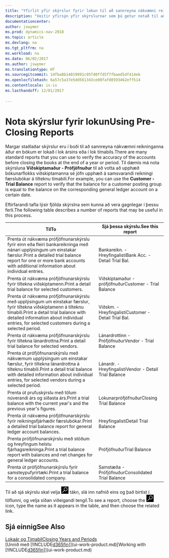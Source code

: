 ```yaml
---
title: "Yfirlit yfir skýrslur fyrir lokun til að sannreyna nákvæmni reikninga"
description: "Veitir yfirsýn yfir skýrslurnar sem þú getur notað til að sannreyna nákvæmni reikninga áður en bókum er lokað við lok árs eða tímabils."
documentationcenter: 
author: jswymer
ms.prod: dynamics-nav-2018
ms.topic: article
ms.devlang: na
ms.tgt_pltfrm: na
ms.workload: na
ms.date: 06/02/2017
ms.author: jswymer
ms.translationtype: HT
ms.sourcegitcommit: 1dfba8b14019991c95f40ffd5f7fbaed5df414eb
ms.openlocfilehash: 6a57c5a37e5dd561343ce08fafd8593462eff514
ms.contentlocale: is-is
ms.lasthandoff: 12/01/2017

---
```

# <a name="using-pre-closing-reports"></a><span data-ttu-id="9c31a-103">Nota skýrslur fyrir lokun</span><span class="sxs-lookup"><span data-stu-id="9c31a-103">Using Pre-Closing Reports</span></span>
<span data-ttu-id="9c31a-104">Margar staðlaðar skýrslur eru í boði til að sannreyna nákvæmni reikninganna áður en bókum er lokað í lok ársins eða í lok tímabils.</span><span class="sxs-lookup"><span data-stu-id="9c31a-104">There are many standard reports that you can use to verify the accuracy of the accounts before closing the books at the end of a year or period.</span></span> <span data-ttu-id="9c31a-105">Til dæmis má nota skýrsluna **Viðskiptamaður - Prófjöfnuður** til að votta að upphæð bókunarflokks viðskiptamanna sé jöfn upphæð á samsvarandi reikningi færslubókar á tilteknu tímabili.</span><span class="sxs-lookup"><span data-stu-id="9c31a-105">For example, you can use the **Customer - Trial Balance** report to verify that the balance for a customer posting group is equal to the balance on the corresponding general ledger account on a certain date.</span></span>

<span data-ttu-id="9c31a-106">Eftirfarandi tafla lýsir fjölda skýrslna sem kunna að vera gagnlegar í þessu ferli.</span><span class="sxs-lookup"><span data-stu-id="9c31a-106">The following table describes a number of reports that may be useful in this process.</span></span>

| <span data-ttu-id="9c31a-107">Til</span><span class="sxs-lookup"><span data-stu-id="9c31a-107">To</span></span> | <span data-ttu-id="9c31a-108">Sjá þessa skýrslu.</span><span class="sxs-lookup"><span data-stu-id="9c31a-108">See this report</span></span> |
| --- | --- |
| <span data-ttu-id="9c31a-109">Prenta út nákvæma prófjöfnunarskýrslu fyrir einn eða fleiri bankareikninga með nánari upplýsingum um einstakar færslur.</span><span class="sxs-lookup"><span data-stu-id="9c31a-109">Print a detailed trial balance report for one or more bank accounts with additional information about individual entries.</span></span> |<span data-ttu-id="9c31a-110">Bankareikn. - Hreyfingalisti</span><span class="sxs-lookup"><span data-stu-id="9c31a-110">Bank Acc. - Detail Trial Bal.</span></span> |
| <span data-ttu-id="9c31a-111">Prenta út nákvæma prófjöfnunarskýrslu fyrir tiltekna viðskiptamenn.</span><span class="sxs-lookup"><span data-stu-id="9c31a-111">Print a detail trial balance for selected customers.</span></span> |<span data-ttu-id="9c31a-112">Viðskiptamaður - prófjöfnuður</span><span class="sxs-lookup"><span data-stu-id="9c31a-112">Customer - Trial Balance</span></span> |
| <span data-ttu-id="9c31a-113">Prenta út nákvæma prófjöfnunarskýrslu með upplýsingum um einstakar færslur, fyrir tiltekna viðskiptamenn á tilteknu tímabili.</span><span class="sxs-lookup"><span data-stu-id="9c31a-113">Print a detail trial balance with detailed information about individual entries, for selected customers during a selected period.</span></span> |<span data-ttu-id="9c31a-114">Viðskm. - Hreyfingalisti</span><span class="sxs-lookup"><span data-stu-id="9c31a-114">Customer - Detail Trial Bal.</span></span> |
| <span data-ttu-id="9c31a-115">Prenta út nákvæma prófjöfnunarskýrslu fyrir tiltekna lánardrottna.</span><span class="sxs-lookup"><span data-stu-id="9c31a-115">Print a detail trial balance for selected vendors.</span></span> |<span data-ttu-id="9c31a-116">Lánardrottinn - Prófjöfnuður</span><span class="sxs-lookup"><span data-stu-id="9c31a-116">Vendor - Trial Balance</span></span> |
| <span data-ttu-id="9c31a-117">Prenta út prófjöfnunarskýrslu með nákvæmum upplýsingum um einstakar færslur, fyrir tiltekna lánardrottna á tilteknu tímabili.</span><span class="sxs-lookup"><span data-stu-id="9c31a-117">Print a detail trial balance with detailed information about individual entries, for selected vendors during a selected period.</span></span> |<span data-ttu-id="9c31a-118">Lánardr. - Hreyfingalisti</span><span class="sxs-lookup"><span data-stu-id="9c31a-118">Vendor - Detail Trial Balance</span></span> |
| <span data-ttu-id="9c31a-119">Prenta út prufuskýrslu með tölum núverandi árs og síðasta árs.</span><span class="sxs-lookup"><span data-stu-id="9c31a-119">Print a trial balance with the current year's and the previous year's figures.</span></span> |<span data-ttu-id="9c31a-120">Lokunarprófjöfnuður</span><span class="sxs-lookup"><span data-stu-id="9c31a-120">Closing Trial Balance</span></span> |
| <span data-ttu-id="9c31a-121">Prenta út nákvæma prófjöfnunarskýrslu fyrir reikningsfjárhæðir færslubókar.</span><span class="sxs-lookup"><span data-stu-id="9c31a-121">Print a detailed trial balance report for general ledger account balances.</span></span> |<span data-ttu-id="9c31a-122">Hreyfingalisti</span><span class="sxs-lookup"><span data-stu-id="9c31a-122">Detail Trial Balance</span></span> |
| <span data-ttu-id="9c31a-123">Prenta prófjöfnunarskýrslu með stöðum og hreyfingum helstu fjárhagsreikninga.</span><span class="sxs-lookup"><span data-stu-id="9c31a-123">Print a trial balance report with balances and net changes for general ledger accounts.</span></span> |<span data-ttu-id="9c31a-124">Prófjöfnuður</span><span class="sxs-lookup"><span data-stu-id="9c31a-124">Trial Balance</span></span> |
| <span data-ttu-id="9c31a-125">Prenta út prófjöfnunarskýrslu fyrir samsteypufyrirtæki.</span><span class="sxs-lookup"><span data-stu-id="9c31a-125">Print a trial balance for a consolidated company.</span></span> |<span data-ttu-id="9c31a-126">Samstæða - Prófjöfnuður</span><span class="sxs-lookup"><span data-stu-id="9c31a-126">Consolidated Trial Balance</span></span> |

<span data-ttu-id="9c31a-127">Til að sjá skýrslu skal velja ![Leit að síðu eða skýrslu](media/ui-search/search_small.png "Leit að síðu eða skýrslu táknið") tákn, slá inn nafnið eins og það birtist í töflunni, og velja síðan viðeigandi tengil.</span><span class="sxs-lookup"><span data-stu-id="9c31a-127">To see a report, choose the ![Search for Page or Report](media/ui-search/search_small.png "Search for Page or Report icon") icon, type the name as it appears in the table, and then choose the related link.</span></span>

## <a name="see-also"></a><span data-ttu-id="9c31a-128">Sjá einnig</span><span class="sxs-lookup"><span data-stu-id="9c31a-128">See Also</span></span>
[<span data-ttu-id="9c31a-129">Lokaár og Tímabil</span><span class="sxs-lookup"><span data-stu-id="9c31a-129">Closing Years and Periods</span></span>](year-close-years-periods.md)  
<span data-ttu-id="9c31a-130">[Unnið með [!INCLUDE[d365fin](includes/d365fin_md.md)]](ui-work-product.md)</span><span class="sxs-lookup"><span data-stu-id="9c31a-130">[Working with [!INCLUDE[d365fin](includes/d365fin_md.md)]](ui-work-product.md)</span></span>


